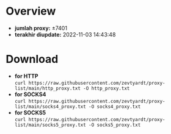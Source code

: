 # Overview
  - **jumlah proxy:** ±7401
  - **terakhir diupdate:** 2022-11-03 14:43:48

# Download
  - **for HTTP**<br/>
    `curl https://raw.githubusercontent.com/zevtyardt/proxy-list/main/http_proxy.txt -O http_proxy.txt`
  - **for SOCKS4**<br/>
    `curl https://raw.githubusercontent.com/zevtyardt/proxy-list/main/socks4_proxy.txt -O socks4_proxy.txt`
  - **for SOCKS5**<br/>
    `curl https://raw.githubusercontent.com/zevtyardt/proxy-list/main/socks5_proxy.txt -O socks5_proxy.txt`

